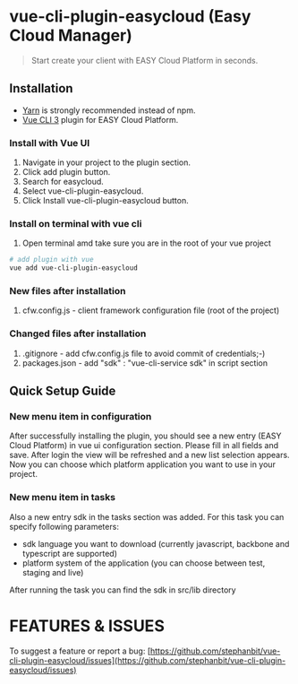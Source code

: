 # vue-cli-plugin-easycloud (Easy Cloud Manager)
> Start create your client with EASY Cloud Platform in seconds.

## Installation
- [Yarn](http://yarnpkg.com/) is strongly recommended instead of npm.
- [Vue CLI 3](https://cli.vuejs.org/) plugin for EASY Cloud Platform.

### Install with Vue UI
1. Navigate in your project to the plugin section.
2. Click add plugin button.
3. Search for easycloud.
4. Select vue-cli-plugin-easycloud.
5. Click Install vue-cli-plugin-easycloud button.

### Install on terminal with vue cli
1. Open terminal amd take sure you are in the root of your vue project
````bash
# add plugin with vue
vue add vue-cli-plugin-easycloud
````


### New files after installation
1. cfw.config.js - client framework configuration file (root of the project)

### Changed files after installation
1. .gitignore - add cfw.config.js file to avoid commit of credentials;-)
2. packages.json - add "sdk" : "vue-cli-service sdk" in script section

## Quick Setup Guide

### New menu item in configuration
After successfully installing the plugin, you should see a new entry (EASY Cloud Platform) in vue ui configuration section.
Please fill in all fields and save. After login the view will be refreshed and a new list selection appears. 
Now you can choose which platform application you want to use in your project.

### New menu item in tasks

Also a new entry sdk in the tasks section was added. For this task you can specify following parameters:

- sdk language you want to download (currently javascript, backbone and typescript are supported)
- platform system of the application (you can choose between test, staging and live)

After running the task you can find the sdk in src/lib directory

# FEATURES & ISSUES
To suggest a feature or report a bug: [https://github.com/stephanbit/vue-cli-plugin-easycloud/issues](https://github.com/stephanbit/vue-cli-plugin-easycloud/issues)

